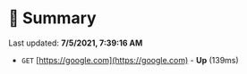 # 📖 Summary
Last updated: **7/5/2021, 7:39:16 AM**

- `GET` [https://google.com](https://google.com) - **Up** (139ms)
